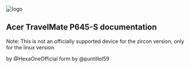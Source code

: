 ![logo](https://github.com/HexaOneOfficial/documentation/blob/master/assets/images/logo/dahlialogo.png)
## Acer TravelMate P645-S documentation 
Note: This is not an officially supported device for the zircon version, only for the linux version.

by @HexaOneOfficial
form by @puntillol59
